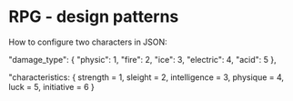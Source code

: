 # RPG - design patterns
How to configure two characters in JSON:

"damage_type": {
  "physic": 1,
  "fire": 2,
  "ice": 3,
  "electric": 4,
  "acid": 5
},

"characteristics:
{
strength = 1,
sleight = 2,
intelligence = 3,
physique = 4,
luck = 5,
initiative = 6
}
